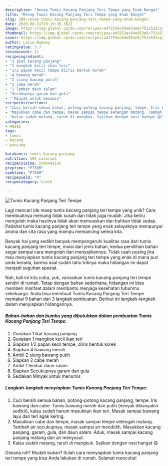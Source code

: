 ```yaml
---
description: "Resep Tumis Kacang Panjang Teri Tempe yang Enak Banget"
title: "Resep Tumis Kacang Panjang Teri Tempe yang Enak Banget"
slug: 289-resep-tumis-kacang-panjang-teri-tempe-yang-enak-banget
date: 2020-08-31T19:19:38.382Z
image: https://img-global.cpcdn.com/recipes/a4f253ec64e853e8/751x532cq70/tumis-kacang-panjang-teri-tempe-foto-resep-utama.jpg
thumbnail: https://img-global.cpcdn.com/recipes/a4f253ec64e853e8/751x532cq70/tumis-kacang-panjang-teri-tempe-foto-resep-utama.jpg
cover: https://img-global.cpcdn.com/recipes/a4f253ec64e853e8/751x532cq70/tumis-kacang-panjang-teri-tempe-foto-resep-utama.jpg
author: Lelia Ramsey
ratingvalue: 3.7
reviewcount: 11
recipeingredient:
- "1 ikat kacang panjang"
- "1 mangkok kecil ikan teri"
- "1/2 papan kecil tempe diiris bentuk korek"
- "4 bawang merah"
- "2 siung bawang putih"
- "2 cabe merah"
- "1 lembar daun salam"
- "Secukupnya garam dan gula"
- " Minyak untuk menumis"
recipeinstructions:
- "Cuci bersih semua bahan, potong-potong kacang panjang, tempe. Iris bawang dan cabe. Tumis bawang merah dan putih (minyak dibanyakin sedikit), kalau sudah harum masukkan ikan teri. Masak sampai bawang layu dan teri agak kering."
- "Masukkan cabe dan tempe, masak sampai tempe setengah matang. Tambah air secukupnya, masak sampai air mendidih. Masukkan kacang panjang, garam, gula, dan daun salam. Aduk, masak sampai kacang panjang matang dan air menyusut."
- "Kalau sudah matang, taruh di mangkuk. Sajikan dengan nasi hangat 😋"
categories:
- Resep
tags:
- tumis
- kacang
- panjang

katakunci: tumis kacang panjang 
nutrition: 194 calories
recipecuisine: Indonesian
preptime: "PT38M"
cooktime: "PT56M"
recipeyield: "4"
recipecategory: Lunch

---
```



![Tumis Kacang Panjang Teri Tempe](https://img-global.cpcdn.com/recipes/a4f253ec64e853e8/751x532cq70/tumis-kacang-panjang-teri-tempe-foto-resep-utama.jpg)

Lagi mencari ide resep tumis kacang panjang teri tempe yang unik? Cara membuatnya memang tidak susah dan tidak juga mudah. Jika keliru mengolah maka hasilnya tidak akan memuaskan dan bahkan tidak sedap. Padahal tumis kacang panjang teri tempe yang enak selayaknya mempunyai aroma dan cita rasa yang mampu memancing selera kita.



Banyak hal yang sedikit banyak mempengaruhi kualitas rasa dari tumis kacang panjang teri tempe, mulai dari jenis bahan, kedua pemilihan bahan segar sampai cara mengolah dan menyajikannya. Tidak usah pusing jika mau menyiapkan tumis kacang panjang teri tempe yang enak di mana pun anda berada, karena asal sudah tahu triknya maka hidangan ini dapat menjadi suguhan spesial.


Nah, kali ini kita coba, yuk, variasikan tumis kacang panjang teri tempe sendiri di rumah. Tetap dengan bahan sederhana, hidangan ini bisa memberi manfaat dalam membantu menjaga kesehatan tubuhmu sekeluarga. Anda bisa membuat Tumis Kacang Panjang Teri Tempe memakai 9 bahan dan 3 langkah pembuatan. Berikut ini langkah-langkah dalam menyiapkan hidangannya.

<!--inarticleads1-->

##### Bahan-bahan dan bumbu yang dibutuhkan dalam pembuatan Tumis Kacang Panjang Teri Tempe:

1. Gunakan 1 ikat kacang panjang
1. Gunakan 1 mangkok kecil ikan teri
1. Siapkan 1/2 papan kecil tempe, diiris bentuk korek
1. Siapkan 4 bawang merah
1. Ambil 2 siung bawang putih
1. Siapkan 2 cabe merah
1. Ambil 1 lembar daun salam
1. Siapkan Secukupnya garam dan gula
1. Sediakan  Minyak untuk menumis




<!--inarticleads2-->

##### Langkah-langkah menyiapkan Tumis Kacang Panjang Teri Tempe:

1. Cuci bersih semua bahan, potong-potong kacang panjang, tempe. Iris bawang dan cabe. Tumis bawang merah dan putih (minyak dibanyakin sedikit), kalau sudah harum masukkan ikan teri. Masak sampai bawang layu dan teri agak kering.
1. Masukkan cabe dan tempe, masak sampai tempe setengah matang. Tambah air secukupnya, masak sampai air mendidih. Masukkan kacang panjang, garam, gula, dan daun salam. Aduk, masak sampai kacang panjang matang dan air menyusut.
1. Kalau sudah matang, taruh di mangkuk. Sajikan dengan nasi hangat 😋




Gimana nih? Mudah bukan? Itulah cara menyiapkan tumis kacang panjang teri tempe yang bisa Anda lakukan di rumah. Selamat mencoba!
